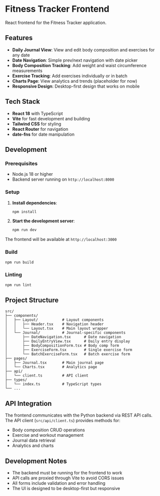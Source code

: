 # Fitness Tracker Frontend

React frontend for the Fitness Tracker application.

## Features

- **Daily Journal View**: View and edit body composition and exercises for any date
- **Date Navigation**: Simple prev/next navigation with date picker
- **Body Composition Tracking**: Add weight and waist circumference measurements
- **Exercise Tracking**: Add exercises individually or in batch
- **Charts Page**: View analytics and trends (placeholder for now)
- **Responsive Design**: Desktop-first design that works on mobile

## Tech Stack

- **React 18** with TypeScript
- **Vite** for fast development and building
- **Tailwind CSS** for styling
- **React Router** for navigation
- **date-fns** for date manipulation

## Development

### Prerequisites

- Node.js 18 or higher
- Backend server running on `http://localhost:8000`

### Setup

1. **Install dependencies**:
   ```bash
   npm install
   ```

2. **Start the development server**:
   ```bash
   npm run dev
   ```

The frontend will be available at `http://localhost:3000`

### Build

```bash
npm run build
```

### Linting

```bash
npm run lint
```

## Project Structure

```
src/
├── components/
│   ├── Layout/           # Layout components
│   │   ├── Header.tsx    # Navigation header
│   │   └── Layout.tsx    # Main layout wrapper
│   └── Journal/          # Journal-specific components
│       ├── DateNavigation.tsx      # Date navigation
│       ├── DailyEntryView.tsx      # Daily entry display
│       ├── BodyCompositionForm.tsx # Body comp form
│       ├── ExerciseForm.tsx        # Single exercise form
│       └── BatchExerciseForm.tsx   # Batch exercise form
├── pages/
│   ├── Journal.tsx       # Main journal page
│   └── Charts.tsx        # Analytics page
├── api/
│   └── client.ts         # API client
├── types/
│   └── index.ts          # TypeScript types
└── ...
```

## API Integration

The frontend communicates with the Python backend via REST API calls. The API client (`src/api/client.ts`) provides methods for:

- Body composition CRUD operations
- Exercise and workout management
- Journal data retrieval
- Analytics and charts

## Development Notes

- The backend must be running for the frontend to work
- API calls are proxied through Vite to avoid CORS issues
- All forms include validation and error handling
- The UI is designed to be desktop-first but responsive 